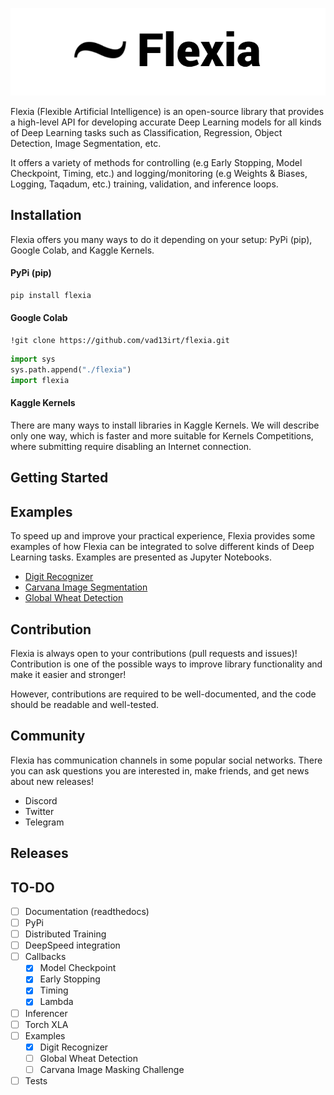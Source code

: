 ![Flexia logo](images/flexia_logo.png)

Flexia (Flexible Artificial Intelligence) is an open-source library that provides a high-level API for developing accurate Deep Learning models for all kinds of Deep Learning tasks such as Classification, Regression, Object Detection, Image Segmentation, etc. 

It offers a variety of methods for controlling (e.g Early Stopping, Model Checkpoint, Timing, etc.) and logging/monitoring (e.g Weights & Biases, Logging, Taqadum, etc.) training, validation, and inference loops.


## Installation

Flexia offers you many ways to do it depending on your setup: PyPi (pip), Google Colab, and Kaggle Kernels.

#### PyPi (pip)

```py
pip install flexia 
```

#### Google Colab

```
!git clone https://github.com/vad13irt/flexia.git
```

```py
import sys
sys.path.append("./flexia")
import flexia
```

#### Kaggle Kernels

There are many ways to install libraries in Kaggle Kernels. We will describe only one way, which is faster and more suitable for  Kernels Competitions, where submitting require disabling an Internet connection.


## Getting Started

## Examples

To speed up and improve your practical experience, Flexia provides some examples of how Flexia can be integrated to solve different kinds of Deep Learning tasks. Examples are presented as Jupyter Notebooks.

- [Digit Recognizer](examples/Digit%20Recognizer/)
- [Carvana Image Segmentation](examples/Carvana%20Image%20Masking%20Challenge/)
- [Global Wheat Detection](examples/Global%20Wheat%20Detection/)

## Contribution

Flexia is always open to your contributions (pull requests and issues)! Contribution is one of the possible ways to improve library functionality and make it easier and stronger! 

However, contributions are required to be well-documented, and the code should be readable and well-tested.


## Community

Flexia has communication channels in some popular social networks. There you can ask questions you are interested in, make friends, and get news about new releases!

- Discord
- Twitter
- Telegram

## Releases

## TO-DO

- [ ] Documentation (readthedocs)
- [ ] PyPi
- [ ] Distributed Training
- [ ] DeepSpeed integration
- [ ] Callbacks
    - [x] Model Checkpoint
    - [x] Early Stopping
    - [x] Timing
    - [x] Lambda
- [ ] Inferencer
- [ ] Torch XLA
- [ ] Examples
    - [x] Digit Recognizer
    - [ ] Global Wheat Detection
    - [ ] Carvana Image Masking Challenge
- [ ] Tests
